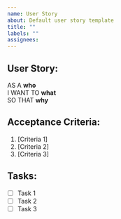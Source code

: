 ```yaml
---
name: User Story
about: Default user story template
title: ""
labels: ""
assignees:
---
```


## User Story:

AS A **who**  
I WANT TO **what**  
SO THAT **why**

## Acceptance Criteria:

1. [Criteria 1]
2. [Criteria 2]
3. [Criteria 3]

## Tasks:

- [ ] Task 1
- [ ] Task 2
- [ ] Task 3
